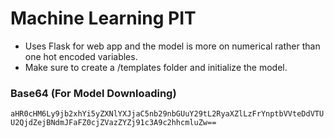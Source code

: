 # Machine Learning PIT
- Uses Flask for web app and the model is more on numerical rather than one hot encoded variables.
- Make sure to create a /templates folder and initialize the model.

### Base64 (For Model Downloading)
```aHR0cHM6Ly9jb2xhYi5yZXNlYXJjaC5nb29nbGUuY29tL2RyaXZlLzFrYnptbVVteDdVTUU2QjdZejBNdmJFaFZ0cjZVazZYZj91c3A9c2hhcmluZw==```
